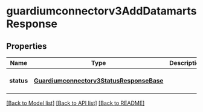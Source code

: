 # guardiumconnectorv3AddDatamartsResponse

## Properties
Name | Type | Description | Notes
------------ | ------------- | ------------- | -------------
**status** | [**Guardiumconnectorv3StatusResponseBase**](Guardiumconnectorv3StatusResponseBase.md) |  | [optional] [default to null]

[[Back to Model list]](../README.md#documentation-for-models) [[Back to API list]](../README.md#documentation-for-api-endpoints) [[Back to README]](../README.md)


